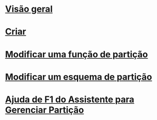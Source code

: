 # [Visão geral](partitioned-tables-and-indexes.md)  
# [Criar](create-partitioned-tables-and-indexes.md)  
# [Modificar uma função de partição](modify-a-partition-function.md)  
# [Modificar um esquema de partição](modify-a-partition-scheme.md)  
# [Ajuda de F1 do Assistente para Gerenciar Partição](manage-partition-wizard-f1-help.md)  

